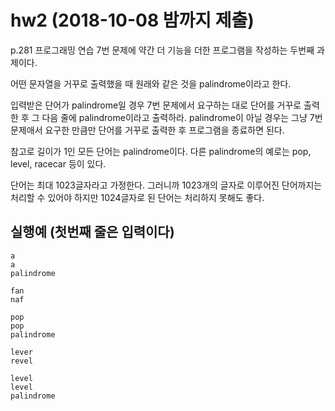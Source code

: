 # hw2 (2018-10-08 밤까지 제출)
p.281 프로그래밍 연습 7번 문제에 약간 더 기능을 더한 프로그램을 작성하는 두번째 과제이다.

어떤 문자열을 거꾸로 출력했을 때 원래와 같은 것을 palindrome이라고 한다.

입력받은 단어가 palindrome일 경우 7번 문제에서 요구하는 대로 단어를 거꾸로 출력한 후 그 다음 줄에 palindrome이라고 출력하라.
palindrome이 아닐 경우는 그냥 7번 문제애서 요구한 만큼만 단어를 거꾸로 출력한 후 프로그램을 종료하면 된다.

참고로 길이가 1인 모든 단어는 palindrome이다. 다른 palindrome의 예로는 pop, level, racecar 등이 있다.

단어는 최대 1023글자라고 가정한다.
그러니까 1023개의 글자로 이루어진 단어까지는 처리할 수 있어야 하지만 1024글자로 된 단어는 처리하지 못해도 좋다.

## 실행예 (첫번째 줄은 입력이다)
```
a
a
palindrome
```

```
fan
naf
```

```
pop
pop
palindrome
```

```
lever
revel
```

```
level
level
palindrome
```
